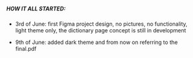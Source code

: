 ##### HOW IT ALL STARTED:

- 3rd of June: first Figma project design, 
no pictures, 
no functionality, 
light theme only, 
the dictionary page concept is still in development

- 9th of June: added dark theme and from now on referring to the final.pdf
